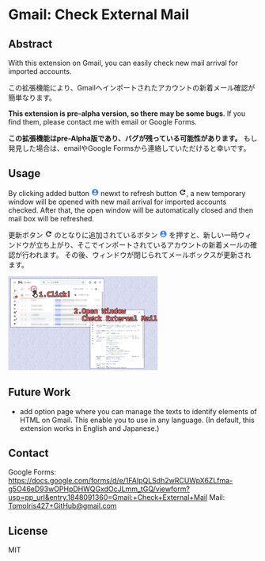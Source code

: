 # Gmail: Check External Mail

## Abstract

With this extension on Gmail, you can easily check new mail arrival for imported accounts. 

この拡張機能により、Gmailへインポートされたアカウントの新着メール確認が簡単なります。

**This extension is pre-alpha version, so there may be some bugs**. If you find them, please contact me with email or Google Forms.

**この拡張機能はpre-Alpha版であり、バグが残っている可能性があります。** もし発見した場合は、emailやGoogle Formsから連絡していただけると幸いです。

## Usage

By clicking added button <img src="img/account_circle_googblue_20dp.png" width="15px"> newxt to refresh button <img src="img/refresh_black_20dp.png" width="15px">, a new temporary window will be opened with new mail arrival for imported accounts checked. 
After that, the open window will be automatically closed and then mail box will be refreshed.

更新ボタン <img src="img/refresh_black_20dp.png" width="15px"> のとなりに追加されているボタン <img src="img/account_circle_googblue_20dp.png" width="15px"> を押すと、新しい一時ウィンドウが立ち上がり、そこでインポートされているアカウントの新着メールの確認が行われます。
その後、ウィンドウが閉じられてメールボックスが更新されます。

<img src="img/ge_gmailCheck.png" width="60%">

## Future Work

- add option page where you can manage the texts to identify elements of HTML on Gmail. This enable you to use in any language. (In default, this extension works in English and Japanese.)

## Contact

Google Forms: https://docs.google.com/forms/d/e/1FAIpQLSdh2wRCUWpX6ZLfma-g5O46eD93wOPHpDHWQGxdOcJLmm_tGQ/viewform?usp=pp_url&entry.1848091360=Gmail:+Check+External+Mail
Mail: TomoIris427+GitHub@gmail.com

## License

MIT
